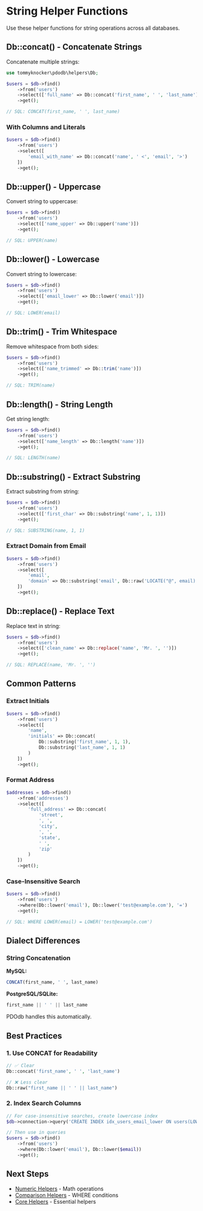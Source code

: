 # String Helper Functions

Use these helper functions for string operations across all databases.

## Db::concat() - Concatenate Strings

Concatenate multiple strings:

```php
use tommyknocker\pdodb\helpers\Db;

$users = $db->find()
    ->from('users')
    ->select(['full_name' => Db::concat('first_name', ' ', 'last_name')])
    ->get();

// SQL: CONCAT(first_name, ' ', last_name)
```

### With Columns and Literals

```php
$users = $db->find()
    ->from('users')
    ->select([
        'email_with_name' => Db::concat('name', ' <', 'email', '>')
    ])
    ->get();
```

## Db::upper() - Uppercase

Convert string to uppercase:

```php
$users = $db->find()
    ->from('users')
    ->select(['name_upper' => Db::upper('name')])
    ->get();

// SQL: UPPER(name)
```

## Db::lower() - Lowercase

Convert string to lowercase:

```php
$users = $db->find()
    ->from('users')
    ->select(['email_lower' => Db::lower('email')])
    ->get();

// SQL: LOWER(email)
```

## Db::trim() - Trim Whitespace

Remove whitespace from both sides:

```php
$users = $db->find()
    ->from('users')
    ->select(['name_trimmed' => Db::trim('name')])
    ->get();

// SQL: TRIM(name)
```

## Db::length() - String Length

Get string length:

```php
$users = $db->find()
    ->from('users')
    ->select(['name_length' => Db::length('name')])
    ->get();

// SQL: LENGTH(name)
```

## Db::substring() - Extract Substring

Extract substring from string:

```php
$users = $db->find()
    ->from('users')
    ->select(['first_char' => Db::substring('name', 1, 1)])
    ->get();

// SQL: SUBSTRING(name, 1, 1)
```

### Extract Domain from Email

```php
$users = $db->find()
    ->from('users')
    ->select([
        'email',
        'domain' => Db::substring('email', Db::raw('LOCATE("@", email) + 1'))
    ])
    ->get();
```

## Db::replace() - Replace Text

Replace text in string:

```php
$users = $db->find()
    ->from('users')
    ->select(['clean_name' => Db::replace('name', 'Mr. ', '')])
    ->get();

// SQL: REPLACE(name, 'Mr. ', '')
```

## Common Patterns

### Extract Initials

```php
$users = $db->find()
    ->from('users')
    ->select([
        'name',
        'initials' => Db::concat(
            Db::substring('first_name', 1, 1),
            Db::substring('last_name', 1, 1)
        )
    ])
    ->get();
```

### Format Address

```php
$addresses = $db->find()
    ->from('addresses')
    ->select([
        'full_address' => Db::concat(
            'street',
            ', ',
            'city',
            ', ',
            'state',
            ' ',
            'zip'
        )
    ])
    ->get();
```

### Case-Insensitive Search

```php
$users = $db->find()
    ->from('users')
    ->where(Db::lower('email'), Db::lower('test@example.com'), '=')
    ->get();

// SQL: WHERE LOWER(email) = LOWER('test@example.com')
```

## Dialect Differences

### String Concatenation

**MySQL:**
```sql
CONCAT(first_name, ' ', last_name)
```

**PostgreSQL/SQLite:**
```sql
first_name || ' ' || last_name
```

PDOdb handles this automatically.

## Best Practices

### 1. Use CONCAT for Readability

```php
// ✅ Clear
Db::concat('first_name', ' ', 'last_name')

// ❌ Less clear
Db::raw("first_name || ' ' || last_name")
```

### 2. Index Search Columns

```php
// For case-insensitive searches, create lowercase index
$db->connection->query('CREATE INDEX idx_users_email_lower ON users(LOWER(email))');

// Then use in queries
$users = $db->find()
    ->from('users')
    ->where(Db::lower('email'), Db::lower($email))
    ->get();
```

## Next Steps

- [Numeric Helpers](numeric-helpers.md) - Math operations
- [Comparison Helpers](comparison-helpers.md) - WHERE conditions
- [Core Helpers](core-helpers.md) - Essential helpers

